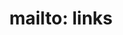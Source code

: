 ---
title: "mailto: links"
description: "The `mailto:` URL scheme allows to create links that open a new outgoing email message. It supports different parameters corresponding to header fields, like `cc`, `bcc`, `subject` and `body`."
category: html
last_test_date: "2021-05-20"
test_url: "/tests/html-mailto-links.html"
test_results_url: "https://app.emailonacid.com/app/acidtest/7EAQ7RkA45N8kFDAlsnXHBhUjwfbH0cOKsJix4P4zHgqu/list"
stats: {
    apple-mail: {
        macos: {
            "14":"y"
        },
        ios: {
            "14.5":"y"
        }
    },
    gmail: {
        desktop-webmail: {
            "2021-05":"y"
        },
        ios: {
            "2021-05":"y"
        },
        android: {
            "2021-05":"y"
        },
        mobile-webmail: {
            "2021-05":"y"
        }
    },
    orange: {
        desktop-webmail: {
            "2021-05":"a #1"
        },
        ios: {
            "2021-05":"n #2"
        },
        android: {
            "2021-05":"a #3"
        }
    },
    outlook: {
        windows: {
            "2003":"u",
            "2007":"u",
            "2010":"u",
            "2013":"u",
            "2016":"u",
            "2019":"y"
        },
        windows-mail: {
            "2021-05":"y"
        },
        macos: {
            "16.50":"y"
        },
        outlook-com: {
            "2021-05":"y"
        },
        ios: {
            "2021-05":"y"
        },
        android: {
            "2021-05":"y"
        }
    },
    samsung-email: {
        android: {
            "6.1":"y"
        }
    },
    sfr: {
        desktop-webmail: {
            "2021-05":"y"
        },
        ios: {
            "2021-05":"y"
        },
        android: {
            "2021-05":"y"
        }
    },
    thunderbird: {
        macos: {
            "78.10":"y"
        }
    },
    aol: {
        desktop-webmail: {
            "2021-05":"y"
        },
        ios: {
            "2021-05":"y"
        },
        android: {
            "2021-05":"a #3"
        }
    },
    yahoo: {
        desktop-webmail: {
            "2021-05":"y"
        },
        ios: {
            "2021-05":"y"
        },
        android: {
            "2021-05":"a #3"
        }
    },
    protonmail: {
        desktop-webmail: {
            "2021-05":"y"
        },
        ios: {
            "2021-05":"y"
        },
        android: {
            "2021-05":"a #3"
        }
    },
    hey: {
        desktop-webmail: {
            "2021-05":"y"
        }
    },
    mail-ru: {
        desktop-webmail: {
            "2021-05":"y"
        }
    },
    fastmail: {
        desktop-webmail: {
            "2021-07": "y"
        }
    },
    laposte: {
        desktop-webmail: {
            "2021-08": "y"
        }
    }
}
notes_by_num: {
    "1": "Partial. `cc` and `bcc` are not supported.",
    "2": "Not supported. The link opens a contact card inside the app.",
    "3": "Partial. `bcc` is not supported.",
}
links: {
    "MDN: Creating Hyperlinks":"https://developer.mozilla.org/en-US/docs/Learn/HTML/Introduction_to_HTML/Creating_hyperlinks#e-mail_links",
    "Mailto link generator":"https://mailtolinkgenerator.com/"
}
---